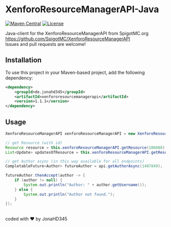 # XenforoResourceManagerAPI-Java

[![Maven Central](https://img.shields.io/maven-central/v/de.jonahd345/xenfororesourcemanagerapi)](https://central.sonatype.com/artifact/de.jonahd345/xenfororesourcemanagerapi)
[![License](https://img.shields.io/github/license/JonaHD345/XenforoResourceManagerAPI-Java)](LICENSE)

Java-client for the XenforoResourceManagerAPI from SpigotMC.org https://github.com/SpigotMC/XenforoResourceManagerAPI <br>
Issues and pull requests are welcome!

## Installation

To use this project in your Maven-based project, add the following dependency:

```xml
<dependency>
    <groupId>de.jonahd345</groupId>
    <artifactId>xenfororesourcemanagerapi</artifactId>
    <version>1.1.1</version>
</dependency>
```
## Usage

```java
XenforoResourceManagerAPI xenforoResourceManagerAPI = new XenforoResourceManagerAPI();

// get Resource (with id)
Resource resource = this.xenforoResourceManagerAPI.getResource(106888);
List<Update> updatesOfResource = this.xenforoResourceManagerAPI.getResourceUpdates(resource.getId());

// get Author async (in this way available for all endpoints)
CompletableFuture<Author> futureAuthor = api.getAuthorAsync(1407849);

futureAuthor.thenAccept(author -> {
    if (author != null) {
        System.out.println("Author: " + author.getUsername());
    } else {
        System.out.println("Author not found.");
    }
});
```

<br>
coded with ❤️ by JonaHD345
